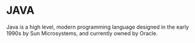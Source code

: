 # JAVA
 Java is a high level, modern programming language designed in the early 1990s by Sun Microsystems, and currently owned by Oracle. 
